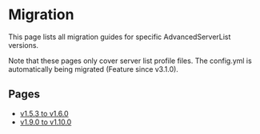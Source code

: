 # Migration

This page lists all migration guides for specific AdvancedServerList versions.

Note that these pages only cover server list profile files. The config.yml is automatically being migrated (Feature since v3.1.0).

## Pages

- [v1.5.3 to v1.6.0](./v1_5_3-to-v1_6_0)
- [v1.9.0 to v1.10.0](./v1_9_0-to-v1_10_0)